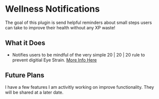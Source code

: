 # Wellness Notifications

The goal of this plugin is send helpful reminders about small steps users can take to improve their health without any XP waste!

## What it Does

-   Notifies users to be mindful of the very simple 20 | 20 | 20 rule to prevent digitial Eye Strain. [More Info Here](https://www.aoa.org/documents/infographics/SYVM2016Infographics.pdf)

## Future Plans

I have a few features I am activitly working on improve functionality. They will be shared at a later date.
